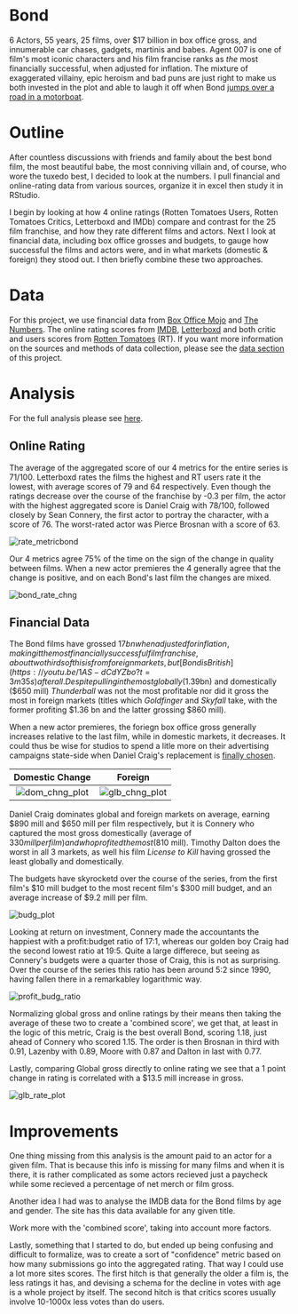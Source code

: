 # Bond

6 Actors, 55 years, 25 films, over $17 billion in box office gross, and innumerable car chases, gadgets, martinis and babes. Agent 007 is one of film's most iconic characters and his film francise ranks as *the* most financially successful, when adjusted for inflation. The mixture of exaggerated villainy, epic heroism and bad puns are just right to make us both invested in the plot and able to laugh it off when Bond [jumps over a road in a motorboat](https://youtu.be/cODPt3T0cHE?t=51s).

# Outline
After countless discussions with friends and family about the best bond film, the most beautiful babe, the most conniving villain and, of course, who wore the tuxedo best, I decided to look at the numbers. I pull financial and online-rating data from various sources, organize it in excel then study it in RStudio. 

I begin by looking at how 4 online ratings (Rotten Tomatoes Users, Rotten Tomatoes Critics, Letterboxd and IMDb) compare and contrast for the 25 film franchise, and how they rate different films and actors. Next I look at financial data, including box office grosses and budgets, to gauge how successful the films and actors were, and in what markets (domestic & foreign) they stood out. I then briefly combine these two approaches.

# Data

For this project, we use financial data from [Box Office Mojo](http://www.boxofficemojo.com/franchises/chart/?id=jamesbond.htm) and [The Numbers](http://www.the-numbers.com/movies/franchise/James-Bond#tab=summary). The online rating scores from [IMDB](http://www.imdb.com/), [Letterboxd](https://letterboxd.com/) and both critic and users scores from [Rotten Tomatoes](https://www.rottentomatoes.com/) (RT). If you want more information on the sources and methods of data collection, please see the [data section](https://github.com/atomaszewicz/Bond/tree/master/Data) of this project. 

# Analysis

For the full analysis please see [here](https://github.com/atomaszewicz/Bond/blob/master/RStudio/Analysis.md).

## Online Rating

The average of the aggregated score of our 4 metrics for the entire series is 71/100. Letterboxd rates the films the highest and RT users rate it the lowest, with average scores of 79 and 64 respectively. Even though the ratings decrease over the course of the franchise by -0.3 per film, the actor with the highest aggregated score is Daniel Craig with 78/100, followed closely by Sean Connery, the first actor to portray the character, with a score of 76. The worst-rated actor was Pierce Brosnan with a score of 63. 

![rate_metricbond](https://github.com/atomaszewicz/Bond/blob/master/RStudio/Plots/rate_metricbond.png?raw=TRUE)

Our 4 metrics agree 75% of the time on the sign of the change in quality between films. When a new actor premieres the 4 generally agree that the change is positive, and on each Bond's last film the changes are mixed. 

![bond_rate_chng](https://github.com/atomaszewicz/Bond/blob/master/RStudio/Plots/bond_rat_chng.png?raw=TRUE)

## Financial Data

The Bond films have grossed $17 bn when adjusted for inflation, making it the most financially successful film franchise, about two thirds of this is from foreign markets, but [Bond is British](https://youtu.be/1AS-dCdYZbo?t=3m35s) afterall. Despite pulling in the most globally ($1.39bn) and domestically ($650 mill) *Thunderball* was not the most profitable nor did it gross the most in foreign markets (titles which *Goldfinger* and *Skyfall* take, with the former profiting $1.36 bn and the latter grossing $860 mill). 

When a new actor premieres, the foriegn box office gross generally increases relative to the last film, while in domestic markets, it decreases. It could thus be wise for studios to spend a litle more on their advertising campaigns state-side when Daniel Craig's replacement is [finally chosen](https://www.thesun.co.uk/tvandshowbiz/1703522/james-bond-odds-next-007-tom-hardy/).

Domestic Change            |  Foreign
:-------------------------:|:-------------------------:
![dom_chng_plot](https://github.com/atomaszewicz/Bond/blob/master/RStudio/Plots/dom_chng_plot.png?raw=TRUE) | ![glb_chng_plot](https://github.com/atomaszewicz/Bond/blob/master/RStudio/Plots/non_dom_chng_plot.png?raw=TRUE)

Daniel Craig dominates global and foreign markets on average, earning $890 mill and $650 mill per film respectively, but it is Connery who captured the most gross domestically (average of $330 mill per film) and who profited the most ($810 mill). Timothy Dalton does the worst in all 3 markets, as well his film *License to Kill* having grossed the least globally and domestically.

The budgets have skyrocketd over the course of the series, from the first film's $10 mill budget to the most recent film's $300 mill budget, and an average increase of $9.2 mill per film.

![budg_plot](https://github.com/atomaszewicz/Bond/blob/master/RStudio/Plots/budg_plot.png?raw=TRUE)

Looking at return on investment, Connery made the accountants the happiest with a profit:budget ratio of 17:1, whereas our golden boy Craig had the second lowest ratio at 19:5. Quite a large differece, but seeing as Connery's budgets were a quarter those of Craig, this is not as surprising. Over the course of the series this ratio has been around 5:2 since 1990, having fallen there in a remarkabley logarithmic way. 

![profit_budg_ratio](https://github.com/atomaszewicz/Bond/blob/master/RStudio/Plots/profit_budget_ratio.png?raw=TRUE)

Normalizing global gross and online ratings by their means then taking the average of these two to create a 'combined score', we get that, at least in the logic of this metric, Craig is the best overall Bond, scoring 1.18, just ahead of Connery who scored 1.15. The order is then Brosnan in third with 0.91, Lazenby with 0.89, Moore with 0.87 and Dalton in last with 0.77.

Lastly, comparing Global gross directly to online rating we see that a 1 point change in rating is correlated with a $13.5 mill increase in gross. 

![glb_rate_plot](https://github.com/atomaszewicz/Bond/blob/master/RStudio/Plots/glb_rate_plot.png?raw=TRUE)

# Improvements
One thing missing from this analysis is the amount paid to an actor for a given film. That is because this info is missing for many films and when it is there, it is rather complicated as some actors recieved just a paycheck while some recieved a percentage of net merch or film gross. 

Another idea I had was to analyse the IMDB data for the Bond films by age and gender. The site has this data available for any given title.

Work more with the 'combined score', taking into account more factors.

Lastly, something that I started to do, but ended up being confusing and difficult to formalize, was to create a sort of "confidence" metric based on how many submissions go into the aggregated rating. That way I could use a lot more sites scores. The first hitch is that generally the older a film is, the less ratings it has, and devising a schema for the decline in votes with age is a whole project by itself. The second hitch is that critics scores usually involve 10-1000x less votes than do users. 
